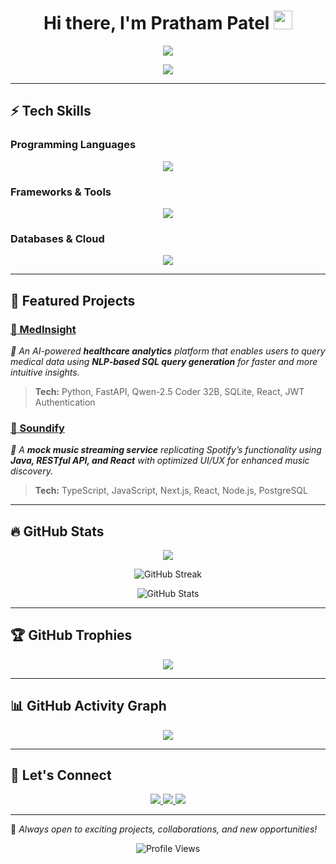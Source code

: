 <div align="center">
  <h1>
    Hi there, I'm Pratham Patel <img src="https://raw.githubusercontent.com/MartinHeinz/MartinHeinz/master/wave.gif" width="30px">
  </h1>
  <img src="https://readme-typing-svg.herokuapp.com?font=Fira+Code&weight=600&size=22&pause=1000&color=36BCF7&center=true&vCenter=true&width=550&lines=Software+Engineer+%7C+AI+%26+Machine+Learning;Full-Stack+Developer+%7C+AI+Enthusiast;Open+to+Collaborations+%7C+Let's+Connect!" />
</div>

<p align="center">
  <img src="https://quotes-github-readme.vercel.app/api?type=horizontal&theme=radical" />
</p>

---

## ⚡ Tech Skills
### **Programming Languages**  
<p align="center">
  <img src="https://skillicons.dev/icons?i=python,go,java,ts,js,kotlin,swift,c,bash" />
</p>

### **Frameworks & Tools**  
<p align="center">
  <img src="https://skillicons.dev/icons?i=react,nextjs,nodejs,fastapi,tensorflow,pytorch,docker,kubernetes,githubactions" />
</p>

### **Databases & Cloud**  
<p align="center">
  <img src="https://skillicons.dev/icons?i=postgres,mongodb,mysql,sqlite,firebase,redis,aws,gcp" />
</p>

---

## 🚀 Featured Projects
### [🔹 MedInsight](https://github.com/PPathu/MedInsight)
*🏥 An AI-powered **healthcare analytics** platform that enables users to query medical data using **NLP-based SQL query generation** for faster and more intuitive insights.*
> **Tech:** Python, FastAPI, Qwen-2.5 Coder 32B, SQLite, React, JWT Authentication

### [🔹 Soundify](https://github.com/PPathu/Soundify)
*🎵 A **mock music streaming service** replicating Spotify’s functionality using **Java, RESTful API, and React** with optimized UI/UX for enhanced music discovery.*
> **Tech:** TypeScript, JavaScript, Next.js, React, Node.js, PostgreSQL

---

## 🔥 GitHub Stats
<p align="center">
  <img src="https://github-readme-stats.vercel.app/api/top-langs/?username=PPathu&layout=compact&theme=radical&langs_count=6" />
</p>
<p align="center">
  <img src="https://github-readme-streak-stats.herokuapp.com?user=PPathu&theme=tokyonight&hide_border=true&date_format=M%20j%5B%2C%20Y%5D" alt="GitHub Streak" />
</p>
<p align="center">
  <img src="https://github-readme-stats.vercel.app/api?username=PPathu&show_icons=true&theme=radical&hide_border=true" alt="GitHub Stats" />
</p>

---

## 🏆 GitHub Trophies
<p align="center">
  <img src="https://github-profile-trophy.vercel.app/?username=PPathu&theme=dracula&no-frame=true&margin-w=15" />
</p>

---

## 📊 GitHub Activity Graph
<p align="center">
  <img src="https://github-readme-activity-graph.vercel.app/graph?username=PPathu&theme=react-dark&hide_border=true&area=true" />
</p>

---

## 🎯 **Let's Connect**
<p align="center">
  <a href="https://www.linkedin.com/in/pathup/">
    <img src="https://skillicons.dev/icons?i=linkedin" />
  </a>
  <a href="mailto:prathamp97@gmail.com">
    <img src="https://skillicons.dev/icons?i=gmail" />
  </a>
  <a href="https://github.com/PPathu">
    <img src="https://skillicons.dev/icons?i=github" />
  </a>
</p>

---

🔹 _Always open to exciting projects, collaborations, and new opportunities!_
<p align="center">
  <img src="https://komarev.com/ghpvc/?username=PPathu&label=Profile%20Views&color=blue&style=for-the-badge" alt="Profile Views" />
</p>
